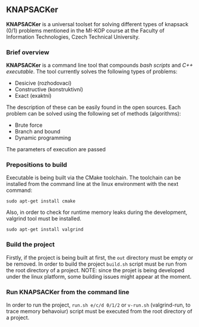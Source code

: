 ## KNAPSACKer

**KNAPSACKer** is a universal toolset for solving different types of knapsack (0/1) problems mentioned in the MI-KOP course at the Faculty of Information Technologies, Czech Technical University.

### Brief overview

**KNAPSACKer** is a command line tool that compounds *bash scripts* and *C++ executable*. The tool currently solves the following types of problems:
* Desicive (rozhodovací)
* Constructive (konstruktivní)
* Exact (exaktní)

The description of these can be easily found in the open sources. Each problem can be solved using the following set of methods (algorithms):
* Brute force
* Branch and bound
* Dynamic programming

The parameters of execution are passed 

### Prepositions to build

Executable is being built via the CMake toolchain. The toolchain can be installed from the command line at the linux environment with the next command:

`sudo apt-get install cmake`

Also, in order to check for runtime memory leaks during the development, valgrind tool must be installed.

`sudo apt-get install valgrind`

### Build the project

Firstly, if the project is being built at first, the `out` directory must be empty or be removed. In order to build the project `build.sh` script must be run from the root directory of a project. 
NOTE: since the projet is being developed under the linux platform, some building issues might appear at the moment.

### Run KNAPSACKer from the command line

In order to run the project, `run.sh e/c/d 0/1/2` or `v-run.sh` (valgrind-run, to trace memory behavoiur) script must be executed from the root directory of a project.





